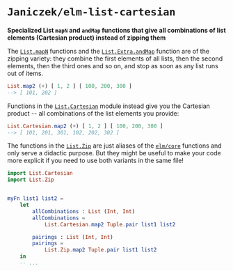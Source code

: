 # `Janiczek/elm-list-cartesian`

**Specialized List `mapN` and `andMap` functions that give all combinations of list elements (Cartesian product) instead of zipping them**

The [`List.mapN`](https://package.elm-lang.org/packages/elm/core/1.0.5/List#map2) functions and the [`List.Extra.andMap`](https://package.elm-lang.org/packages/elm-community/list-extra/8.4.0/List-Extra#andMap) function are of the zipping variety: they combine the first elements of all lists, then the second elements, then the third ones and so on, and stop as soon as any list runs out of items.

```elm
List.map2 (+) [ 1, 2 ] [ 100, 200, 300 ]
--> [ 101, 202 ]
```

Functions in the [`List.Cartesian`](https://package.elm-lang.org/packages/Janiczek/elm-list-cartesian/1.0.1/List-Cartesian) module instead give you the Cartesian product -- all combinations of the list elements you provide:

```elm
List.Cartesian.map2 (+) [ 1, 2 ] [ 100, 200, 300 ]
--> [ 101, 201, 301, 102, 202, 302 ]
```

The functions in the [`List.Zip`](https://package.elm-lang.org/packages/Janiczek/elm-list-cartesian/1.0.1/List-Zip) are just aliases of the [`elm/core`](https://package.elm-lang.org/packages/elm/core/1.0.5/) functions and only serve a didactic purpose. But they might be useful to make your code more explicit if you need to use both variants in the same file!

```elm
import List.Cartesian
import List.Zip


myFn list1 list2 =
    let
        allCombinations : List (Int, Int)
        allCombinations =
            List.Cartesian.map2 Tuple.pair list1 list2

        pairings : List (Int, Int)
        pairings =
            List.Zip.map2 Tuple.pair list1 list2
    in
    -- ...
```
